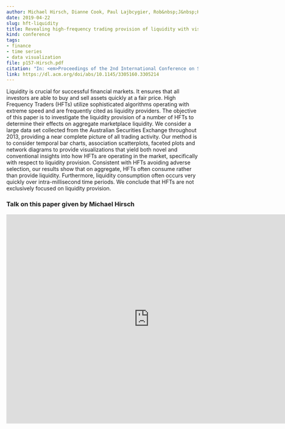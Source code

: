 ```yaml
---
author: Michael Hirsch, Dianne Cook, Paul Lajbcygier, Rob&nbsp;J&nbsp;Hyndman
date: 2019-04-22
slug: hft-liquidity
title: Revealing high-frequency trading provision of liquidity with visualization
kind: conference
tags:
- finance
- time series
- data visualization
file: p157-Hirsch.pdf
citation: "In: <em>Proceedings of the 2nd International Conference on Software Engineering and Information Management</em>. Bali, Indonesia. 10-13 January 2019. pp. 157-165. ACM"
link: https://dl.acm.org/doi/abs/10.1145/3305160.3305214
---
```


Liquidity is crucial for successful financial markets. It ensures that all investors are able to buy and sell assets quickly at a fair price. High Frequency Traders (HFTs) utilize sophisticated algorithms operating with extreme speed and are frequently cited as liquidity providers. The objective of this paper is to investigate the liquidity provision of a number of HFTs to determine their effects on aggregate marketplace liquidity. We consider a large data set collected from the Australian Securities Exchange throughout 2013, providing a near complete picture of all trading activity. Our method is to consider temporal bar charts, association scatterplots, faceted plots and network diagrams to provide visualizations that yield both novel and conventional insights into how HFTs are operating in the market, specifically with respect to liquidity provision. Consistent with HFTs avoiding adverse selection, our results show that on aggregate, HFTs often consume rather than provide liquidity. Furthermore, liquidity consumption often occurs very quickly over intra-millisecond time periods. We conclude that HFTs are not exclusively focused on liquidity provision.

### Talk on this paper given by Michael Hirsch

<iframe width="750" height="550" src="https://www.youtube.com/embed/H7Y-AVrkWFY" frameborder="0" allow="accelerometer; autoplay; encrypted-media; gyroscope; picture-in-picture" allowfullscreen></iframe>